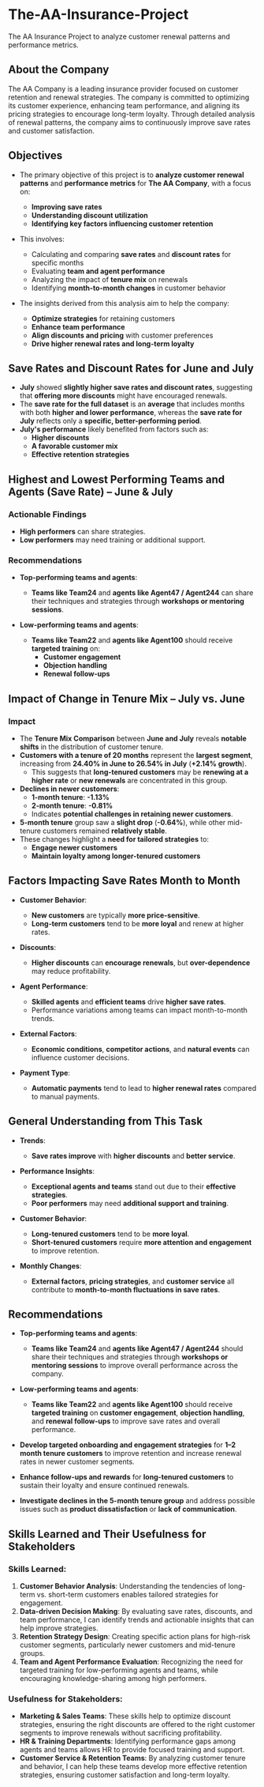 # The-AA-Insurance-Project
The AA Insurance Project to analyze customer renewal patterns and performance metrics.


## About the Company
The AA Company is a leading insurance provider focused on customer retention and renewal strategies. The company is committed to optimizing its customer experience, enhancing team performance, and aligning its pricing strategies to encourage long-term loyalty. Through detailed analysis of renewal patterns, the company aims to continuously improve save rates and customer satisfaction.


## Objectives  

- The primary objective of this project is to **analyze customer renewal patterns** and **performance metrics** for **The AA Company**, with a focus on:  
  - **Improving save rates**  
  - **Understanding discount utilization**  
  - **Identifying key factors influencing customer retention**  

- This involves:  
  - Calculating and comparing **save rates** and **discount rates** for specific months  
  - Evaluating **team and agent performance**  
  - Analyzing the impact of **tenure mix** on renewals  
  - Identifying **month-to-month changes** in customer behavior  

- The insights derived from this analysis aim to help the company:  
  - **Optimize strategies** for retaining customers  
  - **Enhance team performance**  
  - **Align discounts and pricing** with customer preferences  
  - **Drive higher renewal rates and long-term loyalty**
    

## Save Rates and Discount Rates for June and July  

- **July** showed **slightly higher save rates and discount rates**, suggesting that **offering more discounts** might have encouraged renewals.  
- The **save rate for the full dataset** is an **average** that includes months with both **higher and lower performance**, whereas the **save rate for July** reflects only a **specific, better-performing period**.  
- **July's performance** likely benefited from factors such as:  
  - **Higher discounts**  
  - **A favorable customer mix**  
  - **Effective retention strategies**

    
## Highest and Lowest Performing Teams and Agents (Save Rate) – June & July  

### **Actionable Findings**  
- **High performers** can share strategies.  
- **Low performers** may need training or additional support.  

### **Recommendations**  
- **Top-performing teams and agents**:  
  - **Teams like Team24** and **agents like Agent47 / Agent244** can share their techniques and strategies through **workshops or mentoring sessions**.  

- **Low-performing teams and agents**:  
  - **Teams like Team22** and **agents like Agent100** should receive **targeted training** on:  
    - **Customer engagement**  
    - **Objection handling**  
    - **Renewal follow-ups**

   
## Impact of Change in Tenure Mix – July vs. June  

### **Impact**  
- The **Tenure Mix Comparison** between **June and July** reveals **notable shifts** in the distribution of customer tenure.  
- **Customers with a tenure of 20 months** represent the **largest segment**, increasing from **24.40% in June to 26.54% in July** (**+2.14% growth**).  
  - This suggests that **long-tenured customers** may be **renewing at a higher rate** or **new renewals** are concentrated in this group.  
- **Declines in newer customers**:  
  - **1-month tenure**: **-1.13%**  
  - **2-month tenure**: **-0.81%**  
  - Indicates **potential challenges in retaining newer customers**.  
- **5-month tenure** group saw a **slight drop** (**-0.64%**), while other mid-tenure customers remained **relatively stable**.  
- These changes highlight a **need for tailored strategies** to:  
  - **Engage newer customers**  
  - **Maintain loyalty among longer-tenured customers**  


## Factors Impacting Save Rates Month to Month  

- **Customer Behavior**:  
  - **New customers** are typically **more price-sensitive**.  
  - **Long-term customers** tend to be **more loyal** and renew at higher rates.  

- **Discounts**:  
  - **Higher discounts** can **encourage renewals**, but **over-dependence** may reduce profitability.  

- **Agent Performance**:  
  - **Skilled agents** and **efficient teams** drive **higher save rates**.  
  - Performance variations among teams can impact month-to-month trends.  

- **External Factors**:  
  - **Economic conditions**, **competitor actions**, and **natural events** can influence customer decisions.  

- **Payment Type**:  
  - **Automatic payments** tend to lead to **higher renewal rates** compared to manual payments.  


## General Understanding from This Task  

- **Trends**:  
  - **Save rates improve** with **higher discounts** and **better service**.  

- **Performance Insights**:  
  - **Exceptional agents and teams** stand out due to their **effective strategies**.  
  - **Poor performers** may need **additional support and training**.  

- **Customer Behavior**:  
  - **Long-tenured customers** tend to be **more loyal**.  
  - **Short-tenured customers** require **more attention and engagement** to improve retention.  

- **Monthly Changes**:  
  - **External factors**, **pricing strategies**, and **customer service** all contribute to **month-to-month fluctuations in save rates**.

## Recommendations

- **Top-performing teams and agents**:  
  - **Teams like Team24** and **agents like Agent47 / Agent244** should share their techniques and strategies through **workshops or mentoring sessions** to improve overall performance across the company.
  
- **Low-performing teams and agents**:  
  - **Teams like Team22** and **agents like Agent100** should receive **targeted training** on **customer engagement**, **objection handling**, and **renewal follow-ups** to improve save rates and overall performance.

- **Develop targeted onboarding and engagement strategies** for **1–2 month tenure customers** to improve retention and increase renewal rates in newer customer segments.

- **Enhance follow-ups and rewards** for **long-tenured customers** to sustain their loyalty and ensure continued renewals.

- **Investigate declines in the 5-month tenure group** and address possible issues such as **product dissatisfaction** or **lack of communication**.

## Skills Learned and Their Usefulness for Stakeholders

### Skills Learned:
1. **Customer Behavior Analysis**: Understanding the tendencies of long-term vs. short-term customers enables tailored strategies for engagement.
2. **Data-driven Decision Making**: By evaluating save rates, discounts, and team performance, I can identify trends and actionable insights that can help improve strategies.
3. **Retention Strategy Design**: Creating specific action plans for high-risk customer segments, particularly newer customers and mid-tenure groups.
4. **Team and Agent Performance Evaluation**: Recognizing the need for targeted training for low-performing agents and teams, while encouraging knowledge-sharing among high performers.

### Usefulness for Stakeholders:
- **Marketing & Sales Teams**: These skills help to optimize discount strategies, ensuring the right discounts are offered to the right customer segments to improve renewals without sacrificing profitability.
- **HR & Training Departments**: Identifying performance gaps among agents and teams allows HR to provide focused training and support.
- **Customer Service & Retention Teams**: By analyzing customer tenure and behavior, I can help these teams develop more effective retention strategies, ensuring customer satisfaction and long-term loyalty.


